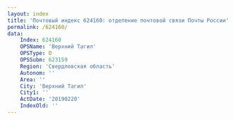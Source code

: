 ```yaml
---
layout: index
title: 'Почтовый индекс 624160: отделение почтовой связи Почты России'
permalink: /624160/
data:
    Index: 624160
    OPSName: 'Верхний Тагил'
    OPSType: О
    OPSSubm: 623159
    Region: 'Свердловская область'
    Autonom: ''
    Area: ''
    City: 'Верхний Тагил'
    City1: ''
    ActDate: '20190220'
    IndexOld: ''
---
```

